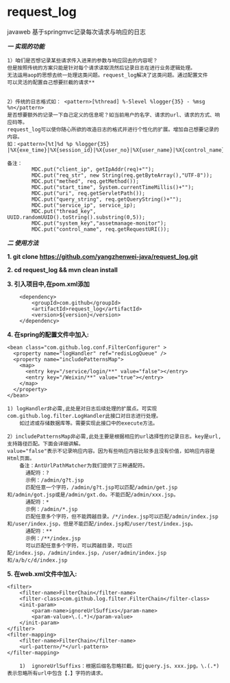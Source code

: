 # request_log
javaweb 基于springmvc记录每次请求与响应的日志

***一 实现的功能***

	
	1）咱们是否想记录某些请求传入进来的参数与响应回去的内容呢？
	但是按照传统的方案只能是针对每个请求读取流然后记录日志在进行业务逻辑处理。
	无法运用aop的思想去统一处理这类问题。request_log解决了这类问题。通过配置文件
	可以灵活的配置自己想要拦截的请求**
	
	
	2）传统的日志格式如： <pattern>[%thread] %-5level %logger{35} - %msg %n</pattern>
	是否想要额外的记录一下自己定义的信息呢？如当前用户的名字、请求的url、请求的方式、响应码等。
	request_log可以使你随心所欲的改造日志的格式并进行个性化的扩展。增加自己想要记录的内容。
	如：<pattern>[%t]%d %p %logger{35} |%X{exe_time}|%X{session_id}|%X{user_no}|%X{user_name}|%X{control_name}|%X{uri}|%X{methed}|%X{req_str}|%X{query_string}|%X{res_str}|%m%n</pattern>
	
	备注：
			MDC.put("client_ip", getIpAddr(req)+"");
			MDC.put("req_str", new String(req.getByteArray(),"UTF-8"));
			MDC.put("methed", req.getMethod());
			MDC.put("start_time", System.currentTimeMillis()+"");
			MDC.put("uri", req.getServletPath());
			MDC.put("query_string", req.getQueryString()+"");
			MDC.put("service_ip", service_ip);
			MDC.put("thread_key", UUID.randomUUID().toString().substring(0,5));
			MDC.put("system_key","assetmanage-monitor");
			MDC.put("control_name", req.getRequestURI());

***二 使用方法***

**1. git clone https://github.com/yangzhenwei-java/request_log.git**

**2. cd request_log && mvn clean install** 

**3. 引入项目中,在pom.xml添加**

		<dependency>
			<groupId>com.github</groupId>
			<artifactId>request_log</artifactId>
			<version>${version}</version>
		</dependency>
		
**4.  在spring的配置文件中加入:**

    <bean class="com.github.log.conf.FilterConfigurer" >
      <property name="logHandler" ref="redisLogQueue" />
      <property name="includePatternsMap">
        <map>
          <entry key="/service/login/**" value="false"></entry>
          <entry key="/Weixin/**" value="true"></entry>
        </map>
      </property>
    </bean>
    
    1) logHandler非必需,此处是对日志后续处理的扩展点。可实现com.github.log.filter.LogHandler此接口对日志进行处理。
        如过滤或存储数据库等。需要实现此接口中的execute方法。
        
    2）includePatternsMap非必需,此处主要是根据相应的url选择性的记录日志。key是url,支持路径匹配。下面会详细讲解。
    value="false"表示不记录响应内容。因为有些响应内容比较多且没有价值，如响应内容是Html页面。
	    备注：AntUrlPathMatcher为我们提供了三种通配符。
	      通配符：?
	      示例：/admin/g?t.jsp
	      匹配任意一个字符，/admin/g?t.jsp可以匹配/admin/get.jsp和/admin/got.jsp或是/admin/gxt.do。不能匹配/admin/xxx.jsp。
	      通配符：*
	      示例：/admin/*.jsp
	      匹配任意多个字符，但不能跨越目录。/*/index.jsp可以匹配/admin/index.jsp和/user/index.jsp，但是不能匹配/index.jsp和/user/test/index.jsp。
	      通配符：**
	      示例：/**/index.jsp
	      可以匹配任意多个字符，可以跨越目录，可以匹配/index.jsp，/admin/index.jsp，/user/admin/index.jsp和/a/b/c/d/index.jsp
	      
**5. 在web.xml文件中加入:**

	<filter>
		<filter-name>FilterChain</filter-name>
		<filter-class>com.github.log.filter.FilterChain</filter-class>
		<init-param>
			<param-name>ignoreUrlSuffixs</param-name>
			<param-value>\.(.*)</param-value>
		</init-param>
	</filter>
	<filter-mapping>
		<filter-name>FilterChain</filter-name>
		<url-pattern>/*</url-pattern>
	</filter-mapping>
     	
     	1)  ignoreUrlSuffixs：根据后缀名忽略拦截。如jquery.js、xxx.jpg。\.(.*)表示忽略所有url中包含【.】字符的请求。
     	

